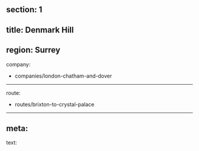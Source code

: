 section: 1
----
title: Denmark Hill
----
region: Surrey
----
company:
- companies/london-chatham-and-dover
----
route:
- routes/brixton-to-crystal-palace
----
meta: 
----
text: 